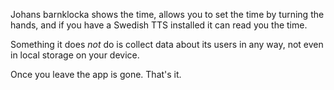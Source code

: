 Johans barnklocka shows the time, allows you to set the time by turning the hands, and if you have a Swedish TTS installed it can read you the time.

Something it does *not* do is collect data about its users in any way, not even in local storage on your device.

Once you leave the app is gone. That's it.
